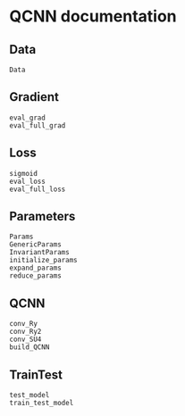 # QCNN documentation

## Data
```@docs
Data
```

## Gradient
```@docs
eval_grad
eval_full_grad
```

## Loss
```@docs
sigmoid
eval_loss
eval_full_loss
```

## Parameters
```@docs
Params
GenericParams
InvariantParams
initialize_params
expand_params
reduce_params
```

## QCNN
```@docs
conv_Ry
conv_Ry2
conv_SU4
build_QCNN
```

## TrainTest
```@docs
test_model
train_test_model
```